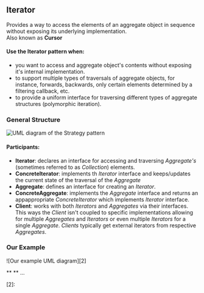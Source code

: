 ## Iterator

Provides a way to access the elements of an aggregate object in sequence
without exposing its underlying implementation.  
Also known as **Cursor**

#### Use the Iterator pattern when:
- you want to access and aggregate object's contents without exposing it's
  internal implementation.
- to support multiple types of traversals of aggregate objects, for instance,
  forwards, backwards, only certain elements determined by a filtering
  callback, etc.
- to provide a uniform interface for traversing different types of aggregate
  structures (polymorphic iteration).

### General Structure

![UML diagram of the Strategy pattern][1]

#### Participants:
- **Iterator**: declares an interface for accessing and traversing _Aggregate's_ 
  (sometimes referred to as _Collection_) elements.
- **ConcreteIterator**: implements th _Iterator_ interface and keeps/updates the
  current state of the traversal of the _Aggregate_
- **Aggregate**: defines an interface for creating an _Iterator_.
- **ConcreteAggregate**: implements the _Aggregate_ interface and returns an
  appappropriate _ConcreteIterator_ which implements _Iterator_ interface.
- **Client**: works with both _Iterators_ and _Aggregates_ via their
  interfaces. This ways the _Client_ isn't coupled to specific implementations
  allowing for multiple _Aggregates_ and _Iterators_ or even multiple
  _Iterators_ for a single _Aggregate_.
  _Clients_ typically get external iterators from respective _Aggregates_.

### Our Example

![Our example UML diagram][2]

** ** ...

[1]: https://i.ibb.co/nMwfwQw/Iterator.png
[2]:
